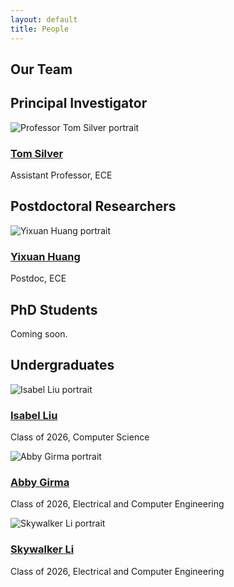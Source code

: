 ```yaml
---
layout: default
title: People
---
```


<section class="content-section">
  <h1 id="team-heading">Our Team</h1>

  <h2 id="pi-heading">Principal Investigator</h2>
  <div class="pi-container" aria-labelledby="pi-heading">
    <div class="person" role="article">
      <div class="person-image">
        <img src="{{ '/assets/images/team/tom-silver.webp' | relative_url }}" alt="Professor Tom Silver portrait">
      </div>
      <div class="person-info">
        <h3><a href="https://tomsilver.github.io/" aria-label="Tom Silver's personal website">Tom Silver</a></h3>
        <p>Assistant Professor, ECE</p>
      </div>
    </div>
  </div>

  <h2 id="postdoc-heading">Postdoctoral Researchers</h2>
  <div class="postdoc-container" aria-labelledby="postdoc-heading">
    <div class="person" role="article">
      <div class="person-image">
        <img src="{{ '/assets/images/team/yixuan-huang.png' | relative_url }}" alt="Yixuan Huang portrait">
      </div>
      <div class="person-info">
        <h3><a href="https://yixuanhuang98.github.io/" aria-label="Yixuan Huang's personal website">Yixuan Huang</a></h3>
        <p>Postdoc, ECE</p>
      </div>
    </div>
  </div>

  <h2 id="phd-heading">PhD Students</h2>
  <p>Coming soon.</p>
  <div class="people-grid" aria-labelledby="phd-heading">
    <!-- Template for PhD students -->
    <!-- 
    <div class="person" role="article">
      <div class="person-image">
        <img src="{{ '/assets/images/team/student-name.png' | relative_url }}" alt="Student Name portrait">
      </div>
      <div class="person-info">
        <h3><a href="https://student-website.com" aria-label="Student Name's personal website">Student Name</a></h3>
        <p>Research focus</p>
      </div>
    </div>
    -->
  </div>

  <h2 id="undergrad-heading">Undergraduates</h2>
  <div class="people-grid" aria-labelledby="undergrad-heading">
    <!-- Template for undergraduates -->
    <!-- 
    <div class="person" role="article">
      <div class="person-image">
        <img src="{{ '/assets/images/team/student-name.jpg' | relative_url }}" alt="Student Name portrait">
      </div>
      <div class="person-info">
        <h3><a href="https://student-website.com" aria-label="Student Name's personal website">Student Name</a></h3>
        <p>Class of YYYY, Major</p>
      </div>
    </div>
    -->
    <div class="person" role="article">
      <div class="person-image">
        <img src="{{ '/assets/images/team/isabel-liu.png' | relative_url }}" alt="Isabel Liu portrait">
      </div>
      <div class="person-info">
        <h3><a href="#" aria-label="Isabel Liu">Isabel Liu</a></h3>
        <p>Class of 2026, Computer Science</p>
      </div>
    </div>
    <div class="person" role="article">
      <div class="person-image">
        <img src="{{ '/assets/images/team/abby-girma.png' | relative_url }}" alt="Abby Girma portrait">
      </div>
      <div class="person-info">
        <h3><a href="https://www.linkedin.com/in/a-girma/" aria-label="Abby Girma">Abby Girma</a></h3>
        <p>Class of 2026, Electrical and Computer Engineering</p>
      </div>
    </div>
    <div class="person" role="article">
      <div class="person-image">
        <img src="{{ '/assets/images/team/skywalker-li.png' | relative_url }}" alt="Skywalker Li portrait">
      </div>
      <div class="person-info">
        <h3><a href="https://www.linkedin.com/in/skywalkerli/" aria-label="Skywalker Li">Skywalker Li</a></h3>
        <p>Class of 2026, Electrical and Computer Engineering</p>
      </div>
    </div>
  </div>
</section>
